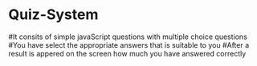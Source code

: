 # Quiz-System
#It consits of simple javaScript questions with multiple choice questions
#You have select the appropriate answers that is suitable to you
#After a result is appered on the screen how much you have answered correctly

